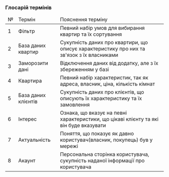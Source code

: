 ### Глосарій термінів

<table>
  <thead>
    <tr>
      <td>№</td>
      <td>Термін</td>
      <td>Пояснення терміну</td>
    </tr>
  </thead>
    <tr>
      <td>1</td>
      <td>Фільтр</td>
      <td>Певний набір умов для вибирання квартир та їх сортування</td>
    </tr>
    <tr>
      <td>2</td>
      <td>База даних квартир</td>
      <td>Сукупність даних про квартири, що описує характеристику про них та зв'язок з їх власниками</td>
    </tr>
    <tr>
      <td>3</td>
      <td>Заморозити дані</td>
      <td>Відключення даних від додатку, але з їх збереженням у базі</td>
    </tr>
   <tr>
      <td>4</td>
      <td>Квартира</td>
      <td>Певний набір характеристик, так як адреса, власник, ціна, кількість кімнат</td>
    </tr>
    <tr>
      <td>5</td>
      <td>База даних клієнтів</td>
      <td>Сукупність даних про клієнтів, що описують їх характеристику та їх замовлення</td>
    </tr>
     <tr>
      <td>6</td>
      <td>Інтерес</td>
      <td>Ознака, що вказує на певні характеристики, що цікаві клієнту та які він буде вказувати</td>
    </tr>
     <tr>
      <td>7</td>
      <td>Актуальність</td>
      <td>Поняття, що показує як давно користувач(власник, покупець) був у мережі</td>
    </tr>
     <tr>
      <td>8</td>
      <td>Акаунт</td>
      <td>Персональна сторінка користувача, сукупність наданої інформації про користувача</td>
    </tr>
